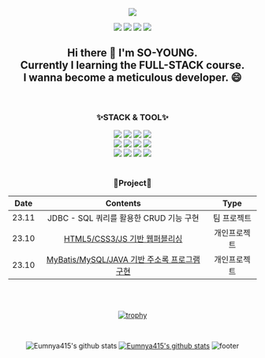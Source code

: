 <div align="center">

<img src="https://capsule-render.vercel.app/api?type=Waving&color=random&height=250&section=header&text=SO-YOUNG!&fontSize=80" />

<a href="https://blog.naver.com/2124524" target="_blank"><img src="https://img.shields.io/badge/blog-03C75A?style=flat-square&logo=naver&logoColor=white"/></a>
<a href="https://www.instagram.com/s_y_415" target="_blank"><img src="https://img.shields.io/badge/Instagram-E4405F?style=square&logo=instagram&logoColor=white"/></a>
<a href="http://qr.kakao.com/talk/Izpi45cWlcbi1w63opmw6zqgY9c-" target="_blank"><img src="https://img.shields.io/badge/Kakao-FFCD00?style=square&logo=kakaotalk&logoColor=white"/></a>
<a href="https://velog.io/@eumnya415" target="_blank"><img src="https://img.shields.io/badge/velog-20C997?style=square&logo=velog&logoColor=white"/></a>

<h2>Hi there 👋 I'm SO-YOUNG. <br> Currently I learning the FULL-STACK course. <br> I wanna become a meticulous developer. 😄</h2>
<br>
<h3>✨STACK & TOOL✨</h3>
<img src="https://img.shields.io/badge/HTML5-E34F26?style=flat-square&logo=html5&logoColor=white"/>
<img src="https://img.shields.io/badge/CSS3-1572B6?style=flat-square&logo=css3&logoColor=white"/>
<img src="https://img.shields.io/badge/JavaScript-F7DF1E?style=flat-square&logo=javascript&logoColor=white"/>
<img src="https://img.shields.io/badge/JAVA-C01818?style=flat-square&logo=coffeescript&logoColor=white"/>
<br>
<img src="https://img.shields.io/badge/GitHub-181717?style=flat-square&logo=github&logoColor=white"/>
<img src="https://img.shields.io/badge/GitBash-F05032?style=flat-square&logo=git&logoColor=white"/>
<img src="https://img.shields.io/badge/VSCode-2F80ED?style=flat-square&logo=&logoColor=white"/>
<img src="https://img.shields.io/badge/MariaDB-003545?style=flat-square&logo=mariadb&logoColor=white"/>
<br>
<img src="https://img.shields.io/badge/MySQL-4479A1?style=flat-square&logo=mysql&logoColor=white"/>
<img src="https://img.shields.io/badge/IntelliJ-000000?style=flat-square&logo=intellijidea&logoColor=white"/>
<img src="https://img.shields.io/badge/eclipse-2C2255?style=flat-square&logo=eclipseide&logoColor=white"/>
<img src="https://img.shields.io/badge/Notion-000000?style=flat-square&logo=Notion&logoColor=white">
<br>
<br>

<H3>🌱Project🌱</H3>

<!-- | 23.10 | Dear-My-wwnoov | 개인 프로젝트 | -->

| Date | Contents | Type |
|:---:|:---:|:---:|
| 23.11 | JDBC - SQL 쿼리를 활용한 CRUD 기능 구현  | 팀 프로젝트 |
| 23.10 | [HTML5/CSS3/JS 기반 웹퍼블리싱](https://github.com/Eumnya415/PRJ_01_WEB_Publishing/blob/7c54da46fe90cab73ed1ba7a445f61ae1ddece62/README.md) | 개인프로젝트 |
| 23.10 | [MyBatis/MySQL/JAVA 기반 주소록 프로그램 구현](https://github.com/Eumnya415/PRJ_02_DB/blob/867eb8975fe446981fe3801fd6efd881b25f9d57/README.md) | 개인프로젝트 |


<br>
<br>
<p><a href="https://github.com/Eumnya415/github-profile-trophy"><img src="https://github-profile-trophy.vercel.app/?username=Eumnya415" alt="trophy"></a></p>
<br>

<!--
**Eumnya415/Eumnya415** is a ✨ _special_ ✨ repository because its `README.md` (this file) appears on your GitHub profile.

Here are some ideas to get you started:

- 🔭 I’m currently working on ...
- 🌱 I’m currently learning ...
- 👯 I’m looking to collaborate on ...
- 🤔 I’m looking for help with ...
- 💬 Ask me about ...
- 📫 How to reach me: ...
- 😄 Pronouns: ...
- ⚡ Fun fact: ...
-->

<p><img src="https://github-readme-stats.vercel.app/api?username=Eumnya415&amp;show_icons=true" alt="Eumnya415&#39;s github stats">
<a href="https://github.com/Eumnya415"><img src="https://github-readme-stats.vercel.app/api/top-langs/?username=Eumnya415&amp;show_icons=true&amp;hide_border=true&amp;title_color=004386&amp;icon_color=004386&amp;layout=compact" alt="Eumnya415&#39;s github stats"></a>
<img src="https://capsule-render.vercel.app/api?type=waving&amp;color=auto&amp;height=100&amp;section=footer" alt="footer"></p>
</div>
